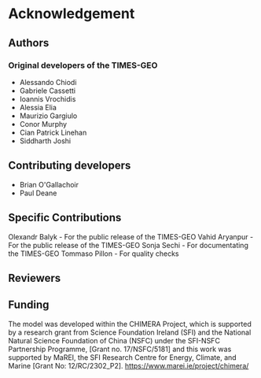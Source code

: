 # Acknowledgement

## Authors
### Original developers of the TIMES-GEO
* Alessando Chiodi 
* Gabriele Cassetti 
* Ioannis Vrochidis 
* Alessia Elia
* Maurizio Gargiulo
* Conor Murphy
* Cian Patrick Linehan
* Siddharth Joshi


## Contributing developers
* Brian O'Gallachoir
* Paul Deane


## Specific Contributions
Olexandr Balyk - For the public release of the TIMES-GEO 
Vahid Aryanpur - For the public release of the TIMES-GEO
Sonja Sechi - For documentating the TIMES-GEO
Tommaso Pillon - For quality checks


## Reviewers


## Funding
The model was developed within the CHIMERA Project, which is supported by a research grant from Science Foundation Ireland (SFI) and the National Natural Science Foundation of China (NSFC) under the SFI-NSFC Partnership Programme, [Grant no. 17/NSFC/5181] and this work was supported by MaREI, the SFI Research Centre for Energy, Climate, and Marine [Grant No: 12/RC/2302_P2]. https://www.marei.ie/project/chimera/




